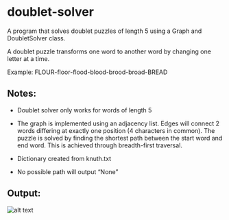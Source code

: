 # doublet-solver
A program that solves doublet puzzles of length 5 using a Graph and DoubletSolver class.

A doublet puzzle transforms one word to another word by changing one letter at a time.

Example:
FLOUR-floor-flood-blood-brood-broad-BREAD

## Notes:
- Doublet solver only works for words of length 5

- The graph is implemented using an adjacency list. Edges will connect 2 words differing
  at exactly one position (4 characters in common). The puzzle is solved by finding the
  shortest path between the start word and end word. This is achieved through
  breadth-first traversal.
  
- Dictionary created from knuth.txt

- No possible path will output “None”  
	   
## Output:
![alt text](https://user-images.githubusercontent.com/34634457/34194519-ed0eda8e-e50d-11e7-8026-9ec3ed83c929.png)
